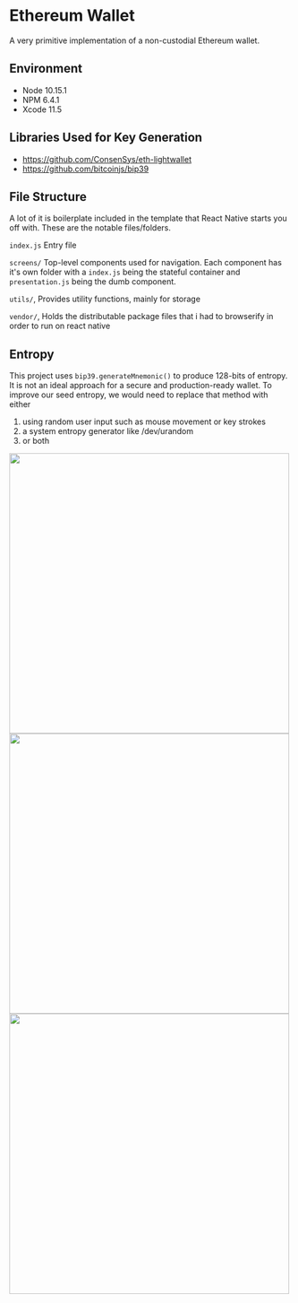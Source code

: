 # Ethereum Wallet
A very primitive implementation of a non-custodial Ethereum wallet.

## Environment
* Node 10.15.1
* NPM 6.4.1
* Xcode 11.5

## Libraries Used for Key Generation
* https://github.com/ConsenSys/eth-lightwallet
* https://github.com/bitcoinjs/bip39

## File Structure

A lot of it is boilerplate included in the template that React Native starts you off with. These are the notable files/folders.

`index.js` Entry file

`screens/` Top-level components used for navigation. Each component has it's own folder with a `index.js` being the stateful container and `presentation.js` being the dumb component.

`utils/`, Provides utility functions, mainly for storage

`vendor/`, Holds the distributable package files that i had to browserify in order to run on react native

## Entropy
This project uses `bip39.generateMnemonic()` to produce 128-bits of entropy. It is not an ideal approach for a secure and production-ready wallet. To improve our seed entropy, we would need to replace that method with either
1. using random user input such as mouse movement or key strokes
2. a system entropy generator like /dev/urandom
3. or both

<img src="1.png"  width="500"/>
<img src="2.png"  width="500"/>
<img src="3.png"  width="500"/>

